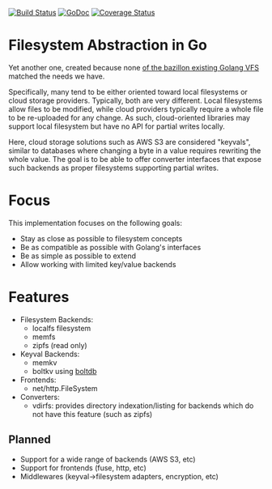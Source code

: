 [![Build Status](https://travis-ci.org/KarpelesLab/vfs.svg)](https://travis-ci.org/KarpelesLab/vfs)
[![GoDoc](https://godoc.org/github.com/KarpelesLab/vfs?status.svg)](https://godoc.org/github.com/KarpelesLab/vfs)
[![Coverage Status](https://coveralls.io/repos/github/KarpelesLab/vfs/badge.svg?branch=master)](https://coveralls.io/github/KarpelesLab/vfs?branch=master)

# Filesystem Abstraction in Go

Yet another one, created because none [of the bazillon existing Golang VFS](https://awesome-go.com/#files) matched
the needs we have.

Specifically, many tend to be either oriented toward local filesystems or cloud
storage providers. Typically, both are very different. Local filesystems allow
files to be modified, while cloud providers typically require a whole file to
be re-uploaded for any change. As such, cloud-oriented libraries may support
local filesystem but have no API for partial writes locally.

Here, cloud storage solutions such as AWS S3 are considered "keyvals", similar
to databases where changing a byte in a value requires rewriting the whole
value.
The goal is to be able to offer converter interfaces that expose such
backends as proper filesystems supporting partial writes.

# Focus

This implementation focuses on the following goals:

* Stay as close as possible to filesystem concepts
* Be as compatible as possible with Golang's interfaces
* Be as simple as possible to extend
* Allow working with limited key/value backends

# Features

* Filesystem Backends:
  * localfs filesystem
  * memfs
  * zipfs (read only)
* Keyval Backends:
  * memkv
  * boltkv using [boltdb](https://github.com/boltdb/bolt)
* Frontends:
  * net/http.FileSystem
* Converters:
  * vdirfs: provides directory indexation/listing for backends which do not have this feature (such as zipfs)

## Planned

* Support for a wide range of backends (AWS S3, etc)
* Support for frontends (fuse, http, etc)
* Middlewares (keyval→filesystem adapters, encryption, etc)
